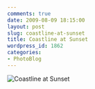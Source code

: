 ```yaml
---
comments: true
date: 2009-08-09 18:15:00
layout: post
slug: coastline-at-sunset
title: Coastline at Sunset
wordpress_id: 1862
categories:
- PhotoBlog
---
```


![Coastline at Sunset](http://ryanfitzer.com/main/wp-content/uploads/2009/08/DSC_0169.jpg)
